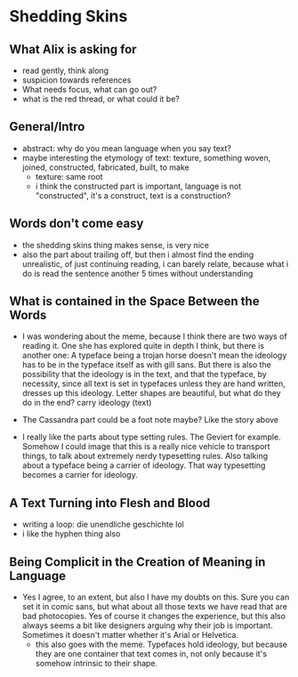 # Shedding Skins



## What Alix is asking for

- read gently, think along
- suspicion towards references
- What needs focus, what can go out?
- what is the red thread, or what could it be?



## General/Intro

- abstract: why do you mean language when you say text?
- maybe interesting the etymology of text: texture, something woven, joined, constructed, fabricated, built, to make
  - texture: same root
  - i think the constructed part is important, language is not "constructed", it's a construct, text is a construction?



## Words don't come easy

- the shedding skins thing makes sense, is very nice
- also the part about trailing off, but then i almost find the ending unrealistic, of just continuing reading, i can barely relate, because what i do is read the sentence another 5 times without understanding



## What is contained in the Space Between the Words

- I was wondering about the meme, because I think there are two ways of reading it. One she has explored quite in depth I think, but there is another one: A typeface being a trojan horse doesn't mean the ideology has to be in the typeface itself as with gill sans. But there is also the possibility that the ideology is in the text, and that the typeface, by necessity, since all text is set in typefaces unless they are hand written, dresses up this ideology. Letter shapes are beautiful, but what do they do in the end? carry ideology (text)

- The Cassandra part could be a foot note maybe? Like the story above
- I really like the parts about type setting rules. The Geviert for example. Somehow I could image that this is a really nice vehicle to transport things, to talk about extremely nerdy typesetting rules. Also talking about a typeface being a carrier of ideology. That way typesetting becomes a carrier for ideology.



## A Text Turning into Flesh and Blood

- writing a loop: die unendliche geschichte lol
- i like the hyphen thing also



## Being Complicit in the Creation of Meaning in Language

- Yes I agree, to an extent, but also I have my doubts on this. Sure you can set it in comic sans, but what about all those texts we have read that are bad photocopies. Yes of course it changes the experience, but this also always seems a bit like designers arguing why their job is important. Sometimes it doesn't matter whether it's Arial or Helvetica.
  - this also goes with the meme. Typefaces hold ideology, but because they are one container that text comes in, not only because it's somehow intrinsic to their shape.

